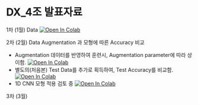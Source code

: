 # DX_4조 발표자료
1차 (1월) Data [![Open In Colab](https://colab.research.google.com/assets/colab-badge.svg)](https://github.com/caplove/DX_team_4_repo/blob/main/DX_kickoff.ipynb)

2차 (2월) Data Augmentation 과 모형에 따른 Accuracy 비교         


* Augmentation 데이터를 반영하여 훈련시, Augmentation parameter에 따라 상이함.
 [![Open In Colab](https://colab.research.google.com/assets/colab-badge.svg)](https://github.com/caplove/DX_team_4_repo/blob/main/Team_4_Augment_DNN.ipynb)
* 별도의(처음본) Test Data를 추가로 획득하여, Test Accuracy를 비교함. [![Open In Colab](https://colab.research.google.com/assets/colab-badge.svg)](https://github.com/caplove/DX_team_4_repo/blob/main/Team_4_Augment_DNN_simple.ipynb)
* 1D CNN 모형 적용 검토 중 [![Open In Colab](https://colab.research.google.com/assets/colab-badge.svg)](https://github.com/caplove/DX_team_4_repo/blob/main/Team_4_Augment_CNN.ipynb)

3차 (3월)





